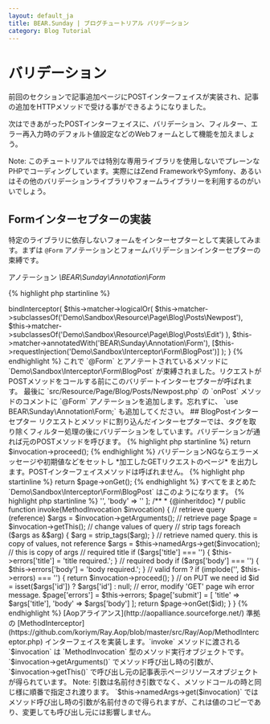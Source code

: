 ```yaml
---
layout: default_ja
title: BEAR.Sunday | ブログチュートリアル バリデーション
category: Blog Tutorial
---
```


# バリデーション

前回のセクションで記事追加ページにPOSTインターフェイスが実装され、記事の追加をHTTPメソッドで受ける事ができるようになりました。 

次はできあがったPOSTインターフェイスに、バリデーション、フィルター、エラー再入力時のデフォルト値設定などのWebフォームとして機能を加えましょう。

Note: このチュートリアルでは特別な専用ライブラリを使用しないでプレーンなPHPでコーディングしています。実際にはZend FrameworkやSymfony、あるいはその他のバリデーションライブラリやフォームライブラリーを利用するのがいいでしょう。

## Formインターセプターの実装

特定のライブラリに依存しないフォームをインターセプターとして実装してみます。まずは `@Form` アノテーションとフォームバリデーションインターセプターの束縛です。

アノテーション *\BEAR\Sunday\Annotation\Form*

{% highlight php startinline %}
<?php
namespace BEAR\Sunday\Annotation;

/**
 * Form
 *
 * @Annotation
 * @Target({"METHOD"})
 */
final class Form implements AnnotationInterface
{
}
{% endhighlight %}

インターセプターの束縛 *src/Module/App/Aspect.php*

{% highlight php startinline %}
    /**
     * @Form - Plain form
     */
    private function installNewBlogPost()
    {
        $this->bindInterceptor(
            $this->matcher->logicalOr(
                $this->matcher->subclassesOf('Demo\Sandbox\Resource\Page\Blog\Posts\Newpost'),
                $this->matcher->subclassesOf('Demo\Sandbox\Resource\Page\Blog\Posts\Edit')
            ),
            $this->matcher->annotatedWith('BEAR\Sunday\Annotation\Form'),
            [$this->requestInjection('Demo\Sandbox\Interceptor\Form\BlogPost')]
        );
    }
{% endhighlight %}

これで `@Form` とアノテートされているメソッドに `Demo\Sandbox\Interceptor\Form\BlogPost` が束縛されました。リクエストがPOSTメソッドをコールする前にこのバリデートインターセプターが呼ばれます。

最後に `src/Resource/Page/Blog/Posts/Newpost.php` の `onPost` メソッドのコメントに `@Form` アノテーションを追加します。忘れずに、 `use BEAR\Sunday\Annotation\Form;` も追加してください。

## BlogPostインターセプター

リクエストとメソッドに割り込んだインターセプターでは、タグを取り除くフィルター処理の後にバリデーションをしています。バリデーションが通れば元のPOSTメソッドを呼びます。

{% highlight php startinline %}
return $invocation->proceed();
{% endhighlight %}

バリデーションNGならエラーメッセージや初期値などをセットし *加工したGETリクエストのページ* を出力します。POSTインターフェイスメソッドは呼ばれません。

{% highlight php startinline %}
return $page->onGet();
{% endhighlight %}

すべてをまとめた `Demo\Sandbox\Interceptor\Form\BlogPost` はこのようになります。

{% highlight php startinline %}
<?php

namespace Demo\Sandbox\Interceptor\Form;

use BEAR\Sunday\Inject\NamedArgsInject;
use Ray\Aop\MethodInterceptor;
use Ray\Aop\MethodInvocation;

/**
 * Post form
 */
class BlogPost implements MethodInterceptor
{
    use NamedArgsInject;

    /**
     * Error
     *
     * @var array
     */
    private $errors = [
        'title' => '',
        'body' => ''
    ];

    /**
     * {@inheritdoc}
     */
    public function invoke(MethodInvocation $invocation)
    {
        // retrieve query (reference)
        $args = $invocation->getArguments();
        // retrieve page
        $page = $invocation->getThis();

        // change values of query
        // strip tags
        foreach ($args as &$arg) {
            $arg = strip_tags($arg);
        }

        // retrieve named query. this is copy of values, not reference
        $args = $this->namedArgs->get($invocation); // this is copy of args

        // required title
        if ($args['title'] === '') {
            $this->errors['title'] = 'title required.';
        }

        // required body
        if ($args['body'] === '') {
            $this->errors['body'] = 'body required.';
        }

        // valid form ?
        if (implode('', $this->errors) === '') {
            return $invocation->proceed();
        }

        // on PUT we need id
        $id = isset($args['id']) ? $args['id'] : null;
        
        // error, modify 'GET' page wih error message.
        $page['errors'] = $this->errors;
        $page['submit'] = [
            'title' => $args['title'],
            'body' => $args['body']
        ];

        return $page->onGet($id);
    }
}
{% endhighlight %}

[Aopアライアンス](http://aopalliance.sourceforge.net/) 準拠の [MethodInterceptor](https://github.com/koriym/Ray.Aop/blob/master/src/Ray/Aop/MethodInterceptor.php) インターフェイスを実装します。`invoke` メソッドに渡される `$invocation` は `MethodInvocation` 型のメソッド実行オブジェクトです。

`$invocation->getArguments()` でメソッド呼び出し時の引数が、
`$invocation->getThis()` で呼び出し元の記事表示ページリソースオブジェクトが得られています。

Note: 引数は名前付き引数でなく、メソッドコールの時と同じ様に順番で指定され渡ります。

`$this->namedArgs->get($invocation)` ではメソッド呼び出し時の引数が名前付きので得られますが、これは値のコピーであり、変更しても呼び出し元には影響しません。
